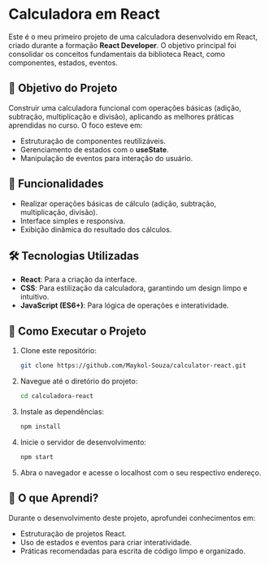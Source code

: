 
# Calculadora em React

Este é o meu primeiro projeto de uma calculadora desenvolvido em React, criado durante a formação **React Developer**. O objetivo principal foi consolidar os conceitos fundamentais da biblioteca React, como componentes, estados, eventos.

## 🎯 **Objetivo do Projeto**
Construir uma calculadora funcional com operações básicas (adição, subtração, multiplicação e divisão), aplicando as melhores práticas aprendidas no curso. O foco esteve em:
- Estruturação de componentes reutilizáveis.
- Gerenciamento de estados com o **useState**.
- Manipulação de eventos para interação do usuário.

## 🚀 **Funcionalidades**
- Realizar operações básicas de cálculo (adição, subtração, multiplicação, divisão).
- Interface simples e responsiva.
- Exibição dinâmica do resultado dos cálculos.

## 🛠️ **Tecnologias Utilizadas**
- **React**: Para a criação da interface.
- **CSS**: Para estilização da calculadora, garantindo um design limpo e intuitivo.
- **JavaScript (ES6+)**: Para lógica de operações e interatividade.

## 📂 **Como Executar o Projeto**
1. Clone este repositório:
   ```bash
   git clone https://github.com/Maykol-Souza/calculator-react.git
   ```
2. Navegue até o diretório do projeto:
   ```bash
   cd calculadora-react
   ```
3. Instale as dependências:
   ```bash
   npm install
   ```
4. Inicie o servidor de desenvolvimento:
   ```bash
   npm start
   ```
5. Abra o navegador e acesse o localhost com o seu respectivo endereço.

## 🌟 **O que Aprendi?**
Durante o desenvolvimento deste projeto, aprofundei conhecimentos em:
- Estruturação de projetos React.
- Uso de estados e eventos para criar interatividade.
- Práticas recomendadas para escrita de código limpo e organizado.
